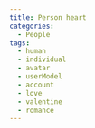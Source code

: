 ```yaml
---
title: Person heart
categories:
  - People
tags:
  - human
  - individual
  - avatar
  - userModel
  - account
  - love
  - valentine
  - romance
---
```

